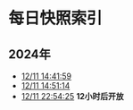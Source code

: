 # 每日快照索引

## 2024年

- [12/11 14:41:59](202412/1114.md)
- [12/11 14:51:14](202412/1114.md)
- [12/11 22:54:25](202412/1122.md) **12小时后开放**
